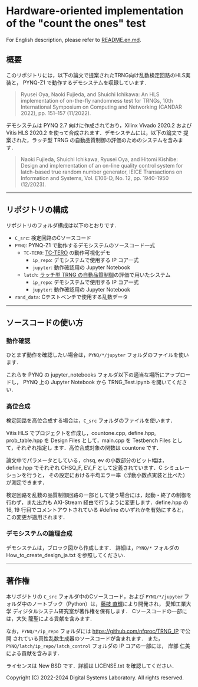 Hardware-oriented implementation of the "count the ones" test
=============================================================

For English description, please refer to <a href="README.en.md">README.en.md</a>.

概要
----

このリポジトリには，以下の論文で提案されたTRNG向け乱数検定回路のHLS実装と，
PYNQ-Z1 で動作するデモシステムを収録しています．

> Ryusei Oya, Naoki Fujieda, and Shuichi Ichikawa: An HLS implementation
> of on-the-fly randomness test for TRNGs, 10th International Symposium
> on Computing and Networking (CANDAR 2022), pp. 151–157 (11/2022).

デモシステムは PYNQ 2.7 向けに作成されており，Xilinx Vivado 2020.2 および
Vitis HLS 2020.2 を使って合成されます．デモシステムには，以下の論文で
提案された，ラッチ型 TRNG の自動品質制御の評価のためのシステムを含みます．

> Naoki Fujieda, Shuichi Ichikawa, Ryusei Oya, and Hitomi Kishibe: Design
> and implementation of an on-line quality control system for latch-based
> true random number generator, IEICE Transactions on Information and
> Systems, Vol. E106-D, No. 12, pp. 1940-1950 (12/2023).

------------------------------------------------------------------------

リポジトリの構成
----------------

リポジトリのフォルダ構成は以下のとおりです．

- `C_src`: 検定回路のCソースコード
- `PYNQ`: PYNQ-Z1 で動作するデモシステムのソースコード一式
  - `TC-TERO`: <a href="https://github.com/nfproc/TC-TERO">TC-TERO</a> の動作可視化デモ
    - `ip_repo`: デモシステムで使用する IP コア一式
    - `jupyter`: 動作確認用の Jupyter Notebook
  - `latch`: <a href="https://doi.org/10.1587/transinf.2023PAP0001">ラッチ型 TRNG の自動品質制御</a>の評価で用いたシステム
    - `ip_repo`: デモシステムで使用する IP コア一式
    - `jupyter`: 動作確認用の Jupyter Notebook
- `rand_data`: Cテストベンチで使用する乱数データ

------------------------------------------------------------------------

ソースコードの使い方
--------------------

### 動作確認

ひとまず動作を確認したい場合は，`PYNQ/*/jupyter` フォルダのファイルを使います．

これらを PYNQ の jupyter_notebooks フォルダ以下の適当な場所にアップロードし，
PYNQ 上の Jupyter Notebook から TRNG_Test.ipynb を開いてください．

### 高位合成

検定回路を高位合成する場合は，`C_src` フォルダのファイルを使います．

Vitis HLS でプロジェクトを作成し，countone.cpp, define.hpp, prob_table.hpp
を Design Files として，main.cpp を Testbench Files として，それぞれ指定し
ます．高位合成対象の関数は countone です．

論文中でパラメータとしている，chsq, ev の小数部分のビット幅は，define.hpp
でそれぞれ CHSQ_F, EV_F として定義されています．C シミュレーションを行うと，
その設定における平均エラー率（浮動小数点実装と比べた）が測定できます．

検定回路を乱数の品質制御回路の一部として使う場合には，起動・終了の制御を
行わず，また出力も AXI-Stream 経由で行うように変更します．define.hpp の
16, 19 行目でコメントアウトされている #define のいずれかを有効にすると，
この変更が適用されます．

### デモシステムの論理合成

デモシステムは，ブロック図から作成します．
詳細は，`PYNQ/*` フォルダの How_to_create_design_ja.txt を参照してください．

------------------------------------------------------------------------

著作権
------

本リポジトリの `C_src` フォルダ中のCソースコード，および `PYNQ/*/jupyter`
フォルダ中のノートブック（Python）は，<a href="https://aitech.ac.jp/~dslab/nf/">藤枝 直輝</a>により開発され，
愛知工業大学 ディジタルシステム研究室が著作権を保有します．
Cソースコードの一部には，大矢 龍聖による貢献を含みます．

なお，`PYNQ/*/ip_repo` フォルダには https://github.com/nfproc/TRNG_IP で公開
されている真性乱数生成器のソースコードが含まれます．
また，`PYNQ/latch/ip_repo/latch_control` フォルダの IP コアの一部には，
岸部 仁美による貢献を含みます．

ライセンスは New BSD です．詳細は LICENSE.txt を確認してください．

Copyright (C) 2022-2024 Digital Systems Laboratory. All rights reserved.
